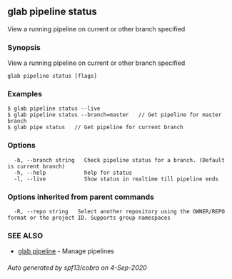 ## glab pipeline status

View a running pipeline on current or other branch specified

### Synopsis

View a running pipeline on current or other branch specified

```
glab pipeline status [flags]
```

### Examples

```
$ glab pipeline status --live
$ glab pipeline status --branch=master   // Get pipeline for master branch
$ glab pipe status   // Get pipeline for current branch

```

### Options

```
  -b, --branch string   Check pipeline status for a branch. (Default is current branch)
  -h, --help            help for status
  -l, --live            Show status in realtime till pipeline ends
```

### Options inherited from parent commands

```
  -R, --repo string   Select another repository using the OWNER/REPO format or the project ID. Supports group namespaces
```

### SEE ALSO

* [glab pipeline](glab_pipeline.md)	 - Manage pipelines

###### Auto generated by spf13/cobra on 4-Sep-2020
